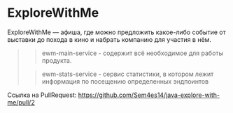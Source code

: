 # ExploreWithMe
ExploreWithMe — афиша, где можно предложить какое-либо событие от выставки до похода в кино и набрать компанию для участия в нём.

>> ewm-main-service - содержит всё необходимое для работы продукта.
>
>> ewm-stats-service - сервис статистики, в котором лежит информация по посещению определенных эндпоинтов
>
Ссылка на PullRequest: https://github.com/Sem4es14/java-explore-with-me/pull/2